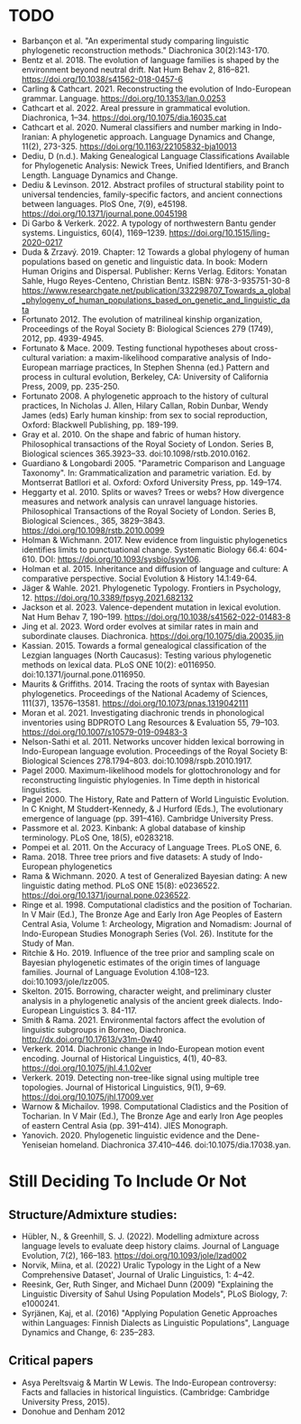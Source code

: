 # TODO

* Barbançon et al. "An experimental study comparing linguistic phylogenetic reconstruction methods." Diachronica 30(2):143-170. 
* Bentz et al. 2018. The evolution of language families is shaped by the environment beyond neutral drift. Nat Hum Behav 2, 816–821. https://doi.org/10.1038/s41562-018-0457-6
* Carling & Cathcart. 2021. Reconstructing the evolution of Indo-European grammar. Language. https://doi.org/10.1353/lan.0.0253
* Cathcart et al. 2022. Areal pressure in grammatical evolution. Diachronica, 1–34. https://doi.org/10.1075/dia.16035.cat
* Cathcart et al. 2020. Numeral classifiers and number marking in Indo-Iranian: A phylogenetic approach. Language Dynamics and Change, 11(2), 273-325. https://doi.org/10.1163/22105832-bja10013
* Dediu, D (n.d.). Making Genealogical Language Classifications Available for Phylogenetic Analysis: Newick Trees, Unified Identifiers, and Branch Length. Language Dynamics and Change.
* Dediu & Levinson. 2012. Abstract profiles of structural stability point to universal tendencies, family-specific factors, and ancient connections between languages. PloS One, 7(9), e45198. https://doi.org/10.1371/journal.pone.0045198
* Di Garbo & Verkerk. 2022. A typology of northwestern Bantu gender systems. Linguistics, 60(4), 1169–1239. https://doi.org/10.1515/ling-2020-0217
* Duda & Zrzavý. 2019. Chapter: 12 Towards a global phylogeny of human populations based on genetic and linguistic data. In book: Modern Human Origins and Dispersal. Publisher: Kerns Verlag. Editors: Yonatan Sahle, Hugo Reyes-Centeno, Christian Bentz. ISBN: 978-3-935751-30-8 https://www.researchgate.net/publication/332298707_Towards_a_global_phylogeny_of_human_populations_based_on_genetic_and_linguistic_data
* Fortunato 2012. The evolution of matrilineal kinship organization, Proceedings of the Royal Society B: Biological Sciences 279 (1749), 2012, pp. 4939-4945.
* Fortunato & Mace. 2009. Testing functional hypotheses about cross-cultural variation: a maxim-likelihood comparative analysis of Indo-European marriage practices, In Stephen Shenna (ed.) Pattern and process in cultural evolution, Berkeley, CA: University of California Press, 2009, pp. 235-250.
* Fortunato 2008. A phylogenetic approach to the history of cultural practices, In Nicholas J. Allen, Hilary Callan, Robin Dunbar, Wendy James (eds) Early human kinship: from sex to social reproduction, Oxford: Blackwell Publishing, pp. 189-199.
* Gray et al. 2010. On the shape and fabric of human history. Philosophical transactions of the Royal Society of London. Series B, Biological sciences 365.3923–33. doi:10.1098/rstb.2010.0162.
* Guardiano & Longobardi 2005. "Parametric Comparison and Language Taxonomy". In: Grammaticalization and parametric variation. Ed. by Montserrat Batllori et al. Oxford: Oxford University Press, pp. 149–174.
* Heggarty et al. 2010. Splits or waves? Trees or webs? How divergence measures and network analysis can unravel language histories. Philosophical Transactions of the Royal Society of London. Series B, Biological Sciences., 365, 3829–3843. https://doi.org/10.1098/rstb.2010.0099
* Holman & Wichmann. 2017. New evidence from linguistic phylogenetics identifies limits to punctuational change. Systematic Biology 66.4: 604-610. DOI: https://doi.org/10.1093/sysbio/syw106.
* Holman et al. 2015. Inheritance and diffusion of language and culture: A comparative perspective. Social Evolution & History 14.1:49-64.
* Jäger & Wahle. 2021. Phylogenetic Typology. Frontiers in Psychology, 12. https://doi.org/10.3389/fpsyg.2021.682132
* Jackson et al. 2023. Valence-dependent mutation in lexical evolution. Nat Hum Behav 7, 190–199. https://doi.org/10.1038/s41562-022-01483-8
* Jing et al. 2023. Word order evolves at similar rates in main and subordinate clauses. Diachronica. https://doi.org/10.1075/dia.20035.jin
* Kassian. 2015. Towards a formal genealogical classification of the Lezgian languages (North Caucasus): Testing various phylogenetic methods on lexical data. PLoS ONE 10(2): e0116950. doi:10.1371/journal.pone.0116950.
* Maurits & Griffiths. 2014. Tracing the roots of syntax with Bayesian phylogenetics. Proceedings of the National Academy of Sciences, 111(37), 13576–13581. https://doi.org/10.1073/pnas.1319042111
* Moran et al. 2021. Investigating diachronic trends in phonological inventories using BDPROTO Lang Resources & Evaluation 55, 79–103. https://doi.org/10.1007/s10579-019-09483-3
* Nelson-Sathi et al. 2011. Networks uncover hidden lexical borrowing in Indo-European language evolution. Proceedings of the Royal Society B: Biological Sciences 278.1794–803. doi:10.1098/rspb.2010.1917.
* Pagel 2000. Maximum-likelihood models for glottochronology and for reconstructing linguistic phylogenies. In Time depth in historical linguistics.
* Pagel 2000. The History, Rate and Pattern of World Linguistic Evolution. In C Knight, M Studdert-Kennedy, & J Hurford (Eds.), The evolutionary emergence of language (pp. 391–416). Cambridge University Press.
* Passmore et al. 2023. Kinbank: A global database of kinship terminology. PLoS One, 18(5), e0283218.
* Pompei et al. 2011. On the Accuracy of Language Trees. PLoS ONE, 6.
* Rama. 2018. Three tree priors and five datasets: A study of Indo-European phylogenetics
* Rama & Wichmann. 2020. A test of Generalized Bayesian dating: A new linguistic dating method. PLoS ONE 15(8): e0236522. https://doi.org/10.1371/journal.pone.0236522.
* Ringe et al. 1998. Computational cladistics and the position of Tocharian. In V Mair (Ed.), The Bronze Age and Early Iron Age Peoples of Eastern Central Asia, Volume 1: Archeology, Migration and Nomadism: Journal of Indo-European Studies Monograph Series (Vol. 26). Institute for the Study of Man.
* Ritchie & Ho. 2019. Influence of the tree prior and sampling scale on Bayesian phylogenetic estimates of the origin times of language families. Journal of Language Evolution 4.108–123. doi:10.1093/jole/lzz005.
* Skelton. 2015. Borrowing, character weight, and preliminary cluster analysis in a phylogenetic analysis of the ancient greek dialects. Indo-European Linguistics 3. 84-117.
* Smith & Rama. 2021. Environmental factors affect the evolution of linguistic subgroups in Borneo, Diachronica. http://dx.doi.org/10.17613/v31m-0w40
* Verkerk. 2014. Diachronic change in Indo-European motion event encoding. Journal of Historical Linguistics, 4(1), 40–83. https://doi.org/10.1075/jhl.4.1.02ver
* Verkerk. 2019. Detecting non-tree-like signal using multiple tree topologies. Journal of Historical Linguistics, 9(1), 9–69. https://doi.org/10.1075/jhl.17009.ver
* Warnow & Michailov. 1998. Computational Cladistics and the Position of Tocharian. In V Mair (Ed.), The Bronze Age and early Iron Age peoples of eastern Central Asia (pp. 391–414). JIES Monograph.
* Yanovich. 2020. Phylogenetic linguistic evidence and the Dene-Yeniseian homeland. Diachronica 37.410–446. doi:10.1075/dia.17038.yan.



# Still Deciding To Include Or Not

## Structure/Admixture studies:

* Hübler, N., & Greenhill, S. J. (2022). Modelling admixture across language levels to evaluate deep history claims. Journal of Language Evolution, 7(2), 166–183. https://doi.org/10.1093/jole/lzad002
* Norvik, Miina, et al. (2022) Uralic Typology in the Light of a New Comprehensive Dataset', Journal of Uralic Linguistics, 1: 4–42.
* Reesink, Ger, Ruth Singer, and Michael Dunn (2009) "Explaining the Linguistic Diversity of Sahul Using Population Models", PLoS Biology, 7: e1000241.
* Syrjänen, Kaj, et al. (2016) "Applying Population Genetic Approaches within Languages: Finnish Dialects as Linguistic Populations", Language Dynamics and Change, 6: 235–283.

## Critical papers

* Asya Pereltsvaig & Martin W Lewis. The Indo-European controversy: Facts and fallacies in historical linguistics. (Cambridge: Cambridge University Press, 2015).
* Donohue and Denham 2012

